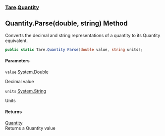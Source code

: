 ### [Tare](Tare.md 'Tare').[Quantity](Tare.Quantity.md 'Tare.Quantity')

## Quantity.Parse(double, string) Method

Converts the decimal and string representations of a quantity to its Quantity equivalent.

```csharp
public static Tare.Quantity Parse(double value, string units);
```
#### Parameters

<a name='Tare.Quantity.Parse(double,string).value'></a>

`value` [System.Double](https://docs.microsoft.com/en-us/dotnet/api/System.Double 'System.Double')

Decimal value

<a name='Tare.Quantity.Parse(double,string).units'></a>

`units` [System.String](https://docs.microsoft.com/en-us/dotnet/api/System.String 'System.String')

Units

#### Returns
[Quantity](Tare.Quantity.md 'Tare.Quantity')  
Returns a Quantity value